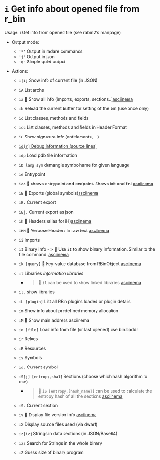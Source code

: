 <!-- TITLE: i -->

#  `i` Get info about opened file from r_bin

Usage: i Get info from opened file (see rabin2's manpage)

- Output mode:
  - `'*'` Output in radare commands
  - `'j'` Output in json
  - `'q'` Simple quiet output
- Actions:

  - `i|ij` Show info of current file (in JSON)
  - `iA` List archs
  - `ia` 🚀 Show all info (imports, exports, sections..)[asciinema](https://asciinema.org/a/rlo9BQBzPMQYktEAncjXcL9Dv)
  - `ib` Reload the current buffer for setting of the bin (use once only)
  - `ic` List classes, methods and fields
  - `icc` List classes, methods and fields in Header Format
  - `iC` Show signature info (entitlements, ...)

  - [ `id[?]` Debug information (source lines)](/options/i/id)

  - `idp` Load pdb file information
  - `iD lang sym` demangle symbolname for given language
  - `ie` Entrypoint
  - `iee` 🚀 shows entrypoint and endpoint. Shows init and fini [asciinema](https://asciinema.org/a/F8YVvY0pdwbHv5doPwOIfpaEF)
  - `iE` 🚀 Exports (global symbols)[asciinema](https://asciinema.org/a/v9Etp2ogAiAs7eQ48t0MFo2vn)
  - `iE.` Current export
  - `iEj.` Current export as json
  - `ih` 🚀 Headers (alias for iH)[asciinema](https://asciinema.org/a/gLPP1N62lTB6D6TYqkpiyDpWu)
  - `iHH` 🚀 Verbose Headers in raw text [asciinema](https://asciinema.org/a/zUatS7zmoYg0MyNZGvFAZo7jf)
  - `ii` Imports
  - `iI` Binary info
		- > 🚀 Use `iI` to show binary information. Similar to the file command. [asciinema](https://asciinema.org/a/OM5qi7NIRHefkmzCTBm4OizgR)
  - `ik [query]` 🚀 Key-value database from RBinObject [asciinema](https://asciinema.org/a/YRHebE7kO6N90U9BKMfsQeLFr)
  - `il` Libraries _information libraries_
	  - > 🚀 `il` can be used to show linked libraries [asciinema](https://asciinema.org/a/NYgYqTer5PAyoTLbOWp5UUqtP)
  - `il.` show libraries
  - `iL [plugin]` List all RBin plugins loaded or plugin details
  - `im` Show info about predefined memory allocation
  - `iM` 🚀 Show main address [asciinema](https://asciinema.org/a/iXmNYJwjuhEyRK1VH9xwsdX45)
  - `io [file]` Load info from file (or last opened) use bin.baddr
  - `ir` Relocs
  - `iR` Resources
  - `is` Symbols
  - `is.` Current symbol
  - `iS[j] [entropy,sha1]` Sections (choose which hash algorithm to use)
	  - > 🚀 `iS [entropy,[hash_name]]` can be used to calculate the entropy hash of all the sections [asciinema](https://asciinema.org/a/FAoHCNVqvPqZVP6sOAvEp5myR)
  - `iS.` Current section
  - `iV` 🚀 Display file version info [asciinema](https://asciinema.org/a/yJAkokc6XysYA8iBqCUxYTRBf)
  - `iX`                  Display source files used (via dwarf)
  - `iz|izj` Strings in data sections (in JSON/Base64)
  - `izz` Search for Strings in the whole binary
  - `iZ` Guess size of binary program

<p hidden>ij iA ia ib ic icc iC idp iD ie iE ih iHH ii iI ik il iL im iM io ir iR is iS iV iz izj izz iZ iee</p>